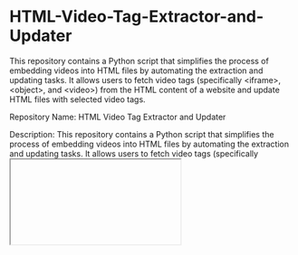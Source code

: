 # HTML-Video-Tag-Extractor-and-Updater
This repository contains a Python script that simplifies the process of embedding videos into HTML files by automating the extraction and updating tasks. It allows users to fetch video tags (specifically &lt;iframe>, &lt;object>, and &lt;video>) from the HTML content of a website and update HTML files with selected video tags.

Repository Name: HTML Video Tag Extractor and Updater

Description:
This repository contains a Python script that simplifies the process of embedding videos into HTML files by automating the extraction and updating tasks. It allows users to fetch video tags (specifically <iframe>, <object>, and <video>) from the HTML content of a website and update HTML files with selected video tags.

Features:

    Fetch HTML content from a website URL.
    Extract video tags from the fetched HTML content.
    Save extracted video tags to a text file.
    Choose and update HTML files with selected video tags.
    Supports updating multiple HTML files in different directories.

Installation:

    Clone the repository:

  git clone https://github.com/your-username/html-video-tag-extractor.git

Install dependencies:

  pip install requests beautifulsoup4
  
Usage:

    Run the script:

    python main.py

    Enter the website URL when prompted.

    Follow the instructions to choose an <iframe> tag and specify the HTML file to update.



  Fetching Video Tags:
        Enter the URL of the website containing the video(s) you want to extract.
        The script will fetch the HTML content from the provided URL.
        It will then extract the video tags (<iframe>, <object>, <video>) from the HTML content.

  Saving Video Tags:
        Extracted video tags will be saved to a text file named iframe.txt in the script directory.

  Updating HTML Files:
        Choose an <iframe> tag from the saved list.
        Select the HTML file you want to update.
        The script will update the chosen HTML file with the selected <iframe> tag.

Note: The script may not work with all websites, especially those that dynamically load content, such as YouTube. For such websites, manual embedding may be required.

Example:
Suppose you want to embed a video from a website that supports direct embedding:

    Run the script and enter the URL of the page containing the video.
    Choose the appropriate <iframe> tag from the list.
    Specify the HTML file where you want to embed the video.
    The script will update the HTML file with the selected <iframe> tag, embedding the video.

Contributing:
Contributions are welcome! If you encounter any bugs or have suggestions for improvements, feel free to open an issue or submit a pull request.
